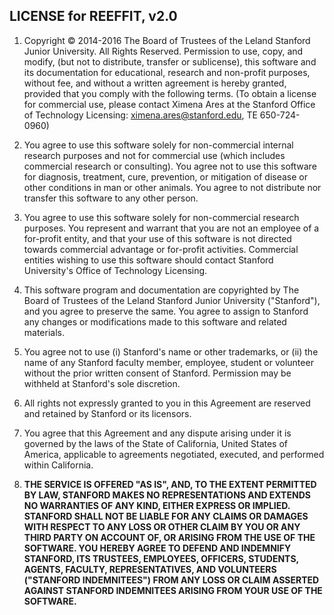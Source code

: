 ## LICENSE for REEFFIT, v2.0

1. Copyright &copy; 2014-2016 The Board of Trustees of the Leland Stanford
Junior University. All Rights Reserved. Permission to use, copy, and
modify, (but not to distribute, transfer or sublicense), this software
and its documentation for educational, research and non-profit purposes,
without fee, and without a written agreement is hereby granted, provided
that you comply with the following terms.  (To obtain a license for
commercial use, please contact Ximena Ares at the Stanford Office of
Technology Licensing: ximena.ares@stanford.edu, TE 650-724-0960)

2. You agree to use this software solely for non-commercial internal
research purposes and not for commercial use (which includes commercial
research or consulting). You agree not to use this software for diagnosis,
treatment, cure, prevention, or mitigation of disease or other conditions
in man or other animals.  You agree to not distribute nor transfer this
software to any other person.

3. You agree to use this software solely for non-commercial research purposes.
You represent and warrant that you are not an employee of a for-profit entity,
and that your use of this software is not directed towards commercial advantage
or for-profit activities. Commercial entities wishing to use this software
should contact Stanford University's Office of Technology Licensing.

4. This software program and documentation are copyrighted by The Board of
Trustees of the Leland Stanford Junior University ("Stanford"), and you agree
to preserve the same.  You agree to assign to Stanford any changes or modifications
made to this software and related materials. 

5. You agree not to use (i) Stanford's name or other trademarks, or (ii) the
name of any Stanford faculty member, employee, student or volunteer without
the prior written consent of Stanford. Permission may be withheld at Stanford's
sole discretion. 

6. All rights not expressly granted to you in this Agreement are reserved and
retained by Stanford or its licensors.

7. You agree that this Agreement and any dispute arising under it is governed
by the laws of the State of California, United States of America, applicable
to agreements negotiated, executed, and performed within California.

8. <strong>THE SERVICE IS OFFERED "AS IS", AND, TO THE EXTENT PERMITTED BY LAW, STANFORD
MAKES NO REPRESENTATIONS AND EXTENDS NO WARRANTIES OF ANY KIND, EITHER EXPRESS
OR IMPLIED. STANFORD SHALL NOT BE LIABLE FOR ANY CLAIMS OR DAMAGES WITH RESPECT
TO ANY LOSS OR OTHER CLAIM BY YOU OR ANY THIRD PARTY ON ACCOUNT OF, OR ARISING
FROM THE USE OF THE SOFTWARE. YOU HEREBY AGREE TO DEFEND AND INDEMNIFY STANFORD,
ITS TRUSTEES, EMPLOYEES, OFFICERS, STUDENTS, AGENTS, FACULTY, REPRESENTATIVES,
AND VOLUNTEERS ("STANFORD INDEMNITEES") FROM ANY LOSS OR CLAIM ASSERTED AGAINST
STANFORD INDEMNITEES ARISING FROM YOUR USE OF THE SOFTWARE.
